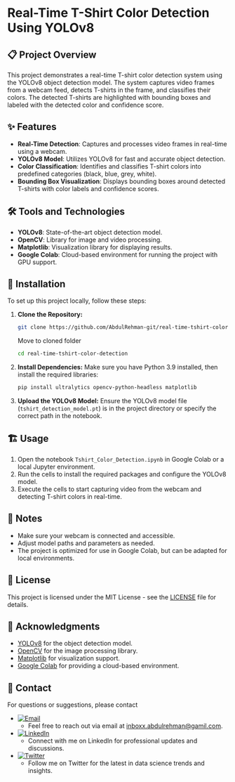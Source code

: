 # Real-Time T-Shirt Color Detection Using YOLOv8

## 📋 Project Overview

This project demonstrates a real-time T-shirt color detection system using the YOLOv8 object detection model. The system captures video frames from a webcam feed, detects T-shirts in the frame, and classifies their colors. The detected T-shirts are highlighted with bounding boxes and labeled with the detected color and confidence score.

## ✨ Features

- **Real-Time Detection**: Captures and processes video frames in real-time using a webcam.
- **YOLOv8 Model**: Utilizes YOLOv8 for fast and accurate object detection.
- **Color Classification**: Identifies and classifies T-shirt colors into predefined categories (black, blue, grey, white).
- **Bounding Box Visualization**: Displays bounding boxes around detected T-shirts with color labels and confidence scores.

## 🛠️ Tools and Technologies

- **YOLOv8**: State-of-the-art object detection model.
- **OpenCV**: Library for image and video processing.
- **Matplotlib**: Visualization library for displaying results.
- **Google Colab**: Cloud-based environment for running the project with GPU support.

## 🚀 Installation

To set up this project locally, follow these steps:

1. **Clone the Repository:**
    ```bash
    git clone https://github.com/AbdulRehman-git/real-time-tshirt-color-detection-yolov8.git
    ```
    Move to cloned folder
    ```bash
    cd real-time-tshirt-color-detection
    ```

2. **Install Dependencies:**
    Make sure you have Python 3.9 installed, then install the required libraries:
    ```bash
    pip install ultralytics opencv-python-headless matplotlib
    ```

3. **Upload the YOLOv8 Model:**
    Ensure the YOLOv8 model file (`tshirt_detection_model.pt`) is in the project directory or specify the correct path in the notebook.

## 🏗️ Usage

1. Open the notebook `Tshirt_Color_Detection.ipynb` in Google Colab or a local Jupyter environment.
2. Run the cells to install the required packages and configure the YOLOv8 model.
3. Execute the cells to start capturing video from the webcam and detecting T-shirt colors in real-time.

## 📝 Notes

- Make sure your webcam is connected and accessible.
- Adjust model paths and parameters as needed.
- The project is optimized for use in Google Colab, but can be adapted for local environments.

## 📜 License

This project is licensed under the MIT License - see the [LICENSE](LICENSE) file for details.

## 🙏 Acknowledgments

- [YOLOv8](https://github.com/ultralytics/yolov8) for the object detection model.
- [OpenCV](https://opencv.org/) for the image processing library.
- [Matplotlib](https://matplotlib.org/) for visualization support.
- [Google Colab](https://colab.research.google.com/) for providing a cloud-based environment.

## 📧 Contact

For questions or suggestions, please contact 
- [![Email](https://img.shields.io/badge/Gmail-Contact-red)](mailto:inboxx.abdulrehman@gamil.com)
  - Feel free to reach out via email at inboxx.abdulrehman@gamil.com.
- [![LinkedIn](https://img.shields.io/badge/LinkedIn-Connect-blue)](http://www.linkedin.com/in/abdul-rehman-052292271)
  - Connect with me on LinkedIn for professional updates and discussions.
- [![Twitter](https://img.shields.io/badge/Twitter-Follow-blue)](https://twitter.com/AbdulRehman_twt)
  - Follow me on Twitter for the latest in data science trends and insights.

